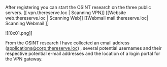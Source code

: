 
After registering you can start the OSINT research on the three public servers.
[[ vpn.thereserve.loc | Scanning VPN]]
[[Website web.thereserve.loc | Scanning Web]]
[[Webmail mail.thereserve.loc| Scanning Webmail ]]

![[0x01.png]]


From the OSINT research I have collected an email address (applications@corp.thereserve.loc) , several potential usernames and their respective potential e-mail addresses and the location of a login portal for the VPN gateway.